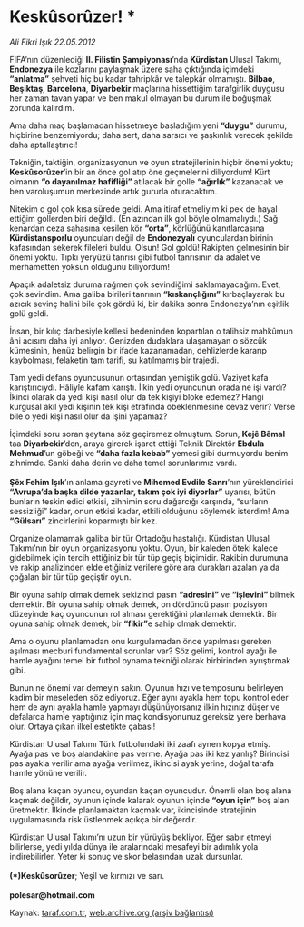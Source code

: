 # Keskûsorûzer! *

*Ali Fikri Işık 22.05.2012*

<div class="yazi"><p>FIFA’nın düzenlediği <b>II. Filistin Şampiyonası</b>’nda <b>Kürdistan</b> Ulusal Takımı, <b>Endonezya</b> ile kozlarını paylaşmak üzere saha çıktığında içimdeki <b>“anlatma”</b> şehveti hiç bu kadar tahripkâr ve talepkâr olmamıştı. <b>Bilbao</b>, <b>Beşiktaş</b>, <b>Barcelona</b>, <b>Diyarbekir</b> maçlarına hissettiğim tarafgirlik duygusu her zaman tavan yapar ve ben makul olmayan bu durum ile boğuşmak zorunda kalırdım.</p>
<p>Ama daha maç başlamadan hissetmeye başladığım yeni <b>“duygu”</b> durumu, hiçbirine benzemiyordu; daha sert, daha sarsıcı ve şaşkınlık verecek şekilde daha aptallaştırıcı!</p>
<p>Tekniğin, taktiğin, organizasyonun ve oyun stratejilerinin hiçbir önemi yoktu; <b>Keskûsorûzer</b>’in bir an önce gol atıp öne geçmelerini diliyordum! Kürt olmanın <b>“o dayanılmaz hafifliği” </b>atılacak bir golle <b>“ağırlık”</b> kazanacak ve ben varoluşumun merkezinde artık gururla oturacaktım.</p>
<p>Nitekim o gol çok kısa sürede geldi. Ama itiraf etmeliyim ki pek de hayal ettiğim gollerden biri değildi. (En azından ilk gol böyle olmamalıydı.) Sağ kenardan ceza sahasına kesilen kör <b>“orta”</b>, körlüğünü kanıtlarcasına <b>Kürdistansporlu</b> oyuncuları değil de <b>Endonezyalı</b> oyunculardan birinin kafasından sekerek fileleri buldu. Olsun! Gol goldü! Rakipten gelmesinin bir önemi yoktu. Tıpkı yeryüzü tanrısı gibi futbol tanrısının da adalet ve merhametten yoksun olduğunu biliyordum!</p>
<p>Apaçık adaletsiz duruma rağmen çok sevindiğimi saklamayacağım. Evet, çok sevindim. Ama galiba birileri tanrının <b>“kıskançlığını”</b> kırbaçlayarak bu azıcık sevinç halini bile çok gördü ki, bir dakika sonra Endonezya’nın eşitlik golü geldi.</p>
<p>İnsan, bir kılıç darbesiyle kellesi bedeninden kopartılan o talihsiz mahkûmun âni acısını daha iyi anlıyor. Genizden dudaklara ulaşamayan o sözcük kümesinin, henüz belirgin bir ifade kazanamadan, dehlizlerde kararıp kaybolması, felaketin tam tarifi, su katılmamış bir trajedi.</p>
<p>Tam yedi defans oyuncusunun ortasından yemiştik golü. Vaziyet kafa karıştırıcıydı. Hâliyle kafam karıştı. İlkin yedi oyuncunun orada ne işi vardı? İkinci olarak da yedi kişi nasıl olur da tek kişiyi bloke edemez? Hangi kurgusal akıl yedi kişinin tek kişi etrafında öbeklenmesine cevaz verir? Verse bile o yedi kişi nasıl olur da işini yapamaz?</p>
<p>İçimdeki soru soran şeytana söz geçiremez olmuştum. Sorun, <b>Kejê Bêmal</b> taa <b>Diyarbekir</b>’den, araya girerek işaret ettiği Teknik Direktör <b>Ebdula Mehmud</b>’un göbeği ve<b> “daha fazla kebab”</b> yemesi gibi durmuyordu benim zihnimde. Sanki daha derin ve daha temel sorunlarımız vardı.<br/><br/><b>Şêx Fehim Işık</b>’ın anlama gayreti ve <b>Mihemed Evdile Sanrı</b>’nın yüreklendirici <b>“Avrupa’da başka dilde yazanlar, takım çok iyi diyorlar”</b> uyarısı, bütün bunların teskin edici etkisi, zihnimin soru dağarcığı karşında, “surların sessizliği” kadar, onun etkisi kadar, etkili olduğunu söylemek isterdim! Ama <b>“Gülsarı”</b> zincirlerini koparmıştı bir kez.</p>
<p>Organize olamamak galiba bir tür Ortadoğu hastalığı. Kürdistan Ulusal Takımı’nın bir oyun organizasyonu yoktu. Oyun, bir kaleden öteki kalece gidebilmek için tercih ettiğiniz bir tür tüp geçiş biçimidir. Rakibin durumuna ve rakip analizinden elde etiğiniz verilere göre ara durakları azalan ya da çoğalan bir tür tüp geçiştir oyun.</p>
<p>Bir oyuna sahip olmak demek sekizinci pasın <b>“adresini”</b> ve <b>“işlevini”</b> bilmek demektir. Bir oyuna sahip olmak demek, on dördüncü pasın pozisyon düzeyinde kaç oyuncunun rol alması gerektiğini planlamak demektir. Bir oyuna sahip olmak demek, bir <b>“fikir”</b>e sahip olmak demektir.</p>
<p>Ama o oyunu planlamadan onu kurgulamadan önce yapılması gereken aşılması mecburi fundamental sorunlar var? Söz gelimi, kontrol ayağı ile hamle ayağını temel bir futbol oynama tekniği olarak birbirinden ayrıştırmak gibi.</p>
<p>Bunun ne önemi var demeyin sakın. Oyunun hızı ve temposunu belirleyen kadim bir meseleden söz ediyoruz. Eğer aynı ayakla hem topu kontrol eder hem de aynı ayakla hamle yapmayı düşünüyorsanız ilkin hızınız düşer ve defalarca hamle yaptığınız için maç kondisyonunuz gereksiz yere berhava olur. Ortaya çıkan ilkel estetikte çabası!</p>
<p>Kürdistan Ulusal Takımı Türk futbolundaki iki zaafı aynen kopya etmiş. Ayağa pas ve boş alandakine pas verme. Ayağa pas iki kez yanlış? Birincisi pas ayakla verilir ama ayağa verilmez, ikincisi ayak yerine, doğal tarafa hamle yönüne verilir.</p>
<p>Boş alana kaçan oyuncu, oyundan kaçan oyuncudur. Önemli olan boş alana kaçmak değildir, oyunun içinde kalarak oyunun içinde <b>“oyun için”</b> boş alan üretmektir. İlkinde planlamaktan kaçmak var, ikincisinde stratejinin uygulamasında risk üstlenmek açıkça bir değerdir.</p>
<p>Kürdistan Ulusal Takımı’nı uzun bir yürüyüş bekliyor. Eğer sabır etmeyi bilirlerse, yedi yılda dünya ile aralarındaki mesafeyi bir adımlık yola indirebilirler. Yeter ki sonuç ve skor belasından uzak dursunlar.<br/><br/><b>(*)</b><b>Keskûsorûzer</b>; Yeşil ve kırmızı ve sarı.<br/><br/><b>polesar@hotmail.com</b></p>
</div>

Kaynak: [taraf.com.tr](http://www.taraf.com.tr/ali-fikri-isik/makale-keskusoruzer.htm), [web.archive.org (arşiv bağlantısı)](http://web.archive.org/web/20131107141124/http://www.taraf.com.tr/ali-fikri-isik/makale-keskusoruzer.htm)

